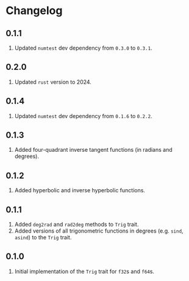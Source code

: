 # Changelog

## 0.1.1

1. Updated `numtest` dev dependency from `0.3.0` to `0.3.1`.

## 0.2.0

1. Updated `rust` version to 2024.

## 0.1.4

1. Updated `numtest` dev dependency from `0.1.6` to `0.2.2`.

## 0.1.3

1. Added four-quadrant inverse tangent functions (in radians and degrees).

## 0.1.2

1. Added hyperbolic and inverse hyperbolic functions.

## 0.1.1

1. Added `deg2rad` and `rad2deg` methods to `Trig` trait.
1. Added versions of all trigonometric functions in degrees (e.g. `sind`, `asind`) to the `Trig` trait.

## 0.1.0

1. Initial implementation of the `Trig` trait for `f32`s and `f64`s.